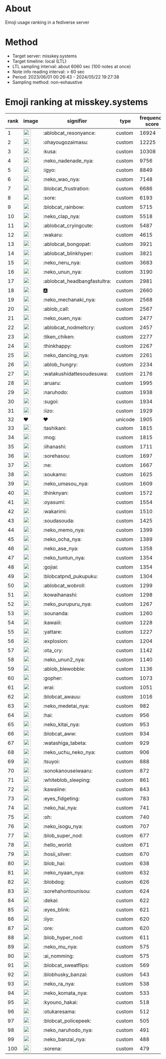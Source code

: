# About
Emoji usage ranking in a fediverse server

# Method
- Target server: misskey.systems
- Target timeline: local (LTL)
- LTL sampling interval: about 6060 sec (100 notes at once)
- Note info reading interval: > 60 sec
- Period: 2023/06/01 00:26:43 - 2024/05/22 19:27:38 
- Sampling method: non-exhaustive

# Emoji ranking at misskey.systems

|rank|image|signifier|type|frequency score|
|----|----|----|----|----|
|1|<img height="24" src="https://misskey.systems/emoji/ablobcat_resonyance.webp">|:ablobcat_resonyance:|custom|16924|
|2|<img height="24" src="https://misskey.systems/emoji/ohayougozaimasu.webp">|:ohayougozaimasu:|custom|12225|
|3|<img height="24" src="https://misskey.systems/emoji/kusa.webp">|:kusa:|custom|10308|
|4|<img height="24" src="https://misskey.systems/emoji/neko_nadenade_nya.webp">|:neko_nadenade_nya:|custom|9756|
|5|<img height="24" src="https://misskey.systems/emoji/igyo.webp">|:igyo:|custom|8849|
|6|<img height="24" src="https://misskey.systems/emoji/neko_wao_nya.webp">|:neko_wao_nya:|custom|7148|
|7|<img height="24" src="https://misskey.systems/emoji/blobcat_frustration.webp">|:blobcat_frustration:|custom|6686|
|8|<img height="24" src="https://misskey.systems/emoji/sore.webp">|:sore:|custom|6193|
|9|<img height="24" src="https://misskey.systems/emoji/blobcat_rainbow.webp">|:blobcat_rainbow:|custom|5715|
|10|<img height="24" src="https://misskey.systems/emoji/neko_clap_nya.webp">|:neko_clap_nya:|custom|5518|
|11|<img height="24" src="https://misskey.systems/emoji/ablobcat_cryingcute.webp">|:ablobcat_cryingcute:|custom|5487|
|12|<img height="24" src="https://misskey.systems/emoji/wakaru.webp">|:wakaru:|custom|4615|
|13|<img height="24" src="https://misskey.systems/emoji/ablobcat_bongopat.webp">|:ablobcat_bongopat:|custom|3921|
|14|<img height="24" src="https://misskey.systems/emoji/ablobcat_blinkhyper.webp">|:ablobcat_blinkhyper:|custom|3821|
|15|<img height="24" src="https://misskey.systems/emoji/neko_neru_nya.webp">|:neko_neru_nya:|custom|3683|
|16|<img height="24" src="https://misskey.systems/emoji/neko_unun_nya.webp">|:neko_unun_nya:|custom|3190|
|17|<img height="24" src="https://misskey.systems/emoji/ablobcat_headbangfastultra.webp">|:ablobcat_headbangfastultra:|custom|2981|
|18|<img height="24" src="https://misskey.systems/emoji/a.webp">|:a:|custom|2660|
|19|<img height="24" src="https://misskey.systems/emoji/neko_mechanaki_nya.webp">|:neko_mechanaki_nya:|custom|2568|
|20|<img height="24" src="https://misskey.systems/emoji/ablob_call.webp">|:ablob_call:|custom|2567|
|21|<img height="24" src="https://misskey.systems/emoji/neko_ouen_nya.webp">|:neko_ouen_nya:|custom|2477|
|22|<img height="24" src="https://misskey.systems/emoji/ablobcat_nodmeltcry.webp">|:ablobcat_nodmeltcry:|custom|2457|
|23|<img height="24" src="https://misskey.systems/emoji/tiken_chiken.webp">|:tiken_chiken:|custom|2277|
|24|<img height="24" src="https://misskey.systems/emoji/thinkhappy.webp">|:thinkhappy:|custom|2267|
|25|<img height="24" src="https://misskey.systems/emoji/neko_dancing_nya.webp">|:neko_dancing_nya:|custom|2261|
|26|<img height="24" src="https://misskey.systems/emoji/ablob_hungry.webp">|:ablob_hungry:|custom|2234|
|27|<img height="24" src="https://misskey.systems/emoji/watakushidattesoudesuwa.webp">|:watakushidattesoudesuwa:|custom|2176|
|28|<img height="24" src="https://misskey.systems/emoji/aruaru.webp">|:aruaru:|custom|1995|
|29|<img height="24" src="https://misskey.systems/emoji/naruhodo.webp">|:naruhodo:|custom|1938|
|30|<img height="24" src="https://misskey.systems/emoji/sugoi.webp">|:sugoi:|custom|1934|
|31|<img height="24" src="https://misskey.systems/emoji/iizo.webp">|:iizo:|custom|1929|
|32|❤|❤|unicode|1905|
|33|<img height="24" src="https://misskey.systems/emoji/tashikani.webp">|:tashikani:|custom|1815|
|34|<img height="24" src="https://misskey.systems/emoji/mog.webp">|:mog:|custom|1815|
|35|<img height="24" src="https://misskey.systems/emoji/iihanashi.webp">|:iihanashi:|custom|1711|
|36|<img height="24" src="https://misskey.systems/emoji/sorehasou.webp">|:sorehasou:|custom|1697|
|37|<img height="24" src="https://misskey.systems/emoji/ne.webp">|:ne:|custom|1667|
|38|<img height="24" src="https://misskey.systems/emoji/soukamo.webp">|:soukamo:|custom|1625|
|39|<img height="24" src="https://misskey.systems/emoji/neko_umasou_nya.webp">|:neko_umasou_nya:|custom|1609|
|40|<img height="24" src="https://misskey.systems/emoji/thinknyan.webp">|:thinknyan:|custom|1572|
|41|<img height="24" src="https://misskey.systems/emoji/oyasumi.webp">|:oyasumi:|custom|1554|
|42|<img height="24" src="https://misskey.systems/emoji/wakarimi.webp">|:wakarimi:|custom|1510|
|43|<img height="24" src="https://misskey.systems/emoji/soudasouda.webp">|:soudasouda:|custom|1425|
|44|<img height="24" src="https://misskey.systems/emoji/neko_memo_nya.webp">|:neko_memo_nya:|custom|1399|
|45|<img height="24" src="https://misskey.systems/emoji/neko_ocha_nya.webp">|:neko_ocha_nya:|custom|1389|
|46|<img height="24" src="https://misskey.systems/emoji/neko_ase_nya.webp">|:neko_ase_nya:|custom|1358|
|47|<img height="24" src="https://misskey.systems/emoji/neko_tuntun_nya.webp">|:neko_tuntun_nya:|custom|1354|
|48|<img height="24" src="https://misskey.systems/emoji/gojiai.webp">|:gojiai:|custom|1354|
|49|<img height="24" src="https://misskey.systems/emoji/blobcatpnd_pukupuku.webp">|:blobcatpnd_pukupuku:|custom|1304|
|50|<img height="24" src="https://misskey.systems/emoji/ablobcat_wobroll.webp">|:ablobcat_wobroll:|custom|1299|
|51|<img height="24" src="https://misskey.systems/emoji/kowaihanashi.webp">|:kowaihanashi:|custom|1298|
|52|<img height="24" src="https://misskey.systems/emoji/neko_purupuru_nya.webp">|:neko_purupuru_nya:|custom|1267|
|53|<img height="24" src="https://misskey.systems/emoji/sounanda.webp">|:sounanda:|custom|1260|
|54|<img height="24" src="https://misskey.systems/emoji/kawaiii.webp">|:kawaiii:|custom|1228|
|55|<img height="24" src="https://misskey.systems/emoji/yattare.webp">|:yattare:|custom|1227|
|56|<img height="24" src="https://misskey.systems/emoji/explosion.webp">|:explosion:|custom|1204|
|57|<img height="24" src="https://misskey.systems/emoji/ota_cry.webp">|:ota_cry:|custom|1142|
|58|<img height="24" src="https://misskey.systems/emoji/neko_unun2_nya.webp">|:neko_unun2_nya:|custom|1140|
|59|<img height="24" src="https://misskey.systems/emoji/ablob_blewobble.webp">|:ablob_blewobble:|custom|1136|
|60|<img height="24" src="https://misskey.systems/emoji/gopher.webp">|:gopher:|custom|1073|
|61|<img height="24" src="https://misskey.systems/emoji/erai.webp">|:erai:|custom|1051|
|62|<img height="24" src="https://misskey.systems/emoji/blobcat_awauu.webp">|:blobcat_awauu:|custom|1016|
|63|<img height="24" src="https://misskey.systems/emoji/neko_medetai_nya.webp">|:neko_medetai_nya:|custom|982|
|64|<img height="24" src="https://misskey.systems/emoji/hai.webp">|:hai:|custom|956|
|65|<img height="24" src="https://misskey.systems/emoji/neko_kitai_nya.webp">|:neko_kitai_nya:|custom|953|
|66|<img height="24" src="https://misskey.systems/emoji/blobcat_aww.webp">|:blobcat_aww:|custom|934|
|67|<img height="24" src="https://misskey.systems/emoji/watashiga_tabeta.webp">|:watashiga_tabeta:|custom|929|
|68|<img height="24" src="https://misskey.systems/emoji/neko_uchu_neko_nya.webp">|:neko_uchu_neko_nya:|custom|906|
|69|<img height="24" src="https://misskey.systems/emoji/tsuyoi.webp">|:tsuyoi:|custom|888|
|70|<img height="24" src="https://misskey.systems/emoji/sonokanouseiwaaru.webp">|:sonokanouseiwaaru:|custom|872|
|71|<img height="24" src="https://misskey.systems/emoji/whiteblob_sleeping.webp">|:whiteblob_sleeping:|custom|861|
|72|<img height="24" src="https://misskey.systems/emoji/kawaiine.webp">|:kawaiine:|custom|843|
|73|<img height="24" src="https://misskey.systems/emoji/eyes_fidgeting.webp">|:eyes_fidgeting:|custom|783|
|74|<img height="24" src="https://misskey.systems/emoji/neko_hai_nya.webp">|:neko_hai_nya:|custom|741|
|75|<img height="24" src="https://misskey.systems/emoji/oh.webp">|:oh:|custom|740|
|76|<img height="24" src="https://misskey.systems/emoji/neko_isogu_nya.webp">|:neko_isogu_nya:|custom|707|
|77|<img height="24" src="https://misskey.systems/emoji/blob_super_nod.webp">|:blob_super_nod:|custom|677|
|78|<img height="24" src="https://misskey.systems/emoji/hello_world.webp">|:hello_world:|custom|671|
|79|<img height="24" src="https://misskey.systems/emoji/hosii_silver.webp">|:hosii_silver:|custom|670|
|80|<img height="24" src="https://misskey.systems/emoji/blob_hai.webp">|:blob_hai:|custom|638|
|81|<img height="24" src="https://misskey.systems/emoji/neko_nyaan_nya.webp">|:neko_nyaan_nya:|custom|632|
|82|<img height="24" src="https://misskey.systems/emoji/blobdog.webp">|:blobdog:|custom|626|
|83|<img height="24" src="https://misskey.systems/emoji/sorehahontounisou.webp">|:sorehahontounisou:|custom|624|
|84|<img height="24" src="https://misskey.systems/emoji/dekai.webp">|:dekai:|custom|622|
|85|<img height="24" src="https://misskey.systems/emoji/eyes_blink.webp">|:eyes_blink:|custom|621|
|86|<img height="24" src="https://misskey.systems/emoji/iiyo.webp">|:iiyo:|custom|620|
|87|<img height="24" src="https://misskey.systems/emoji/ore.webp">|:ore:|custom|620|
|88|<img height="24" src="https://misskey.systems/emoji/blob_hyper_nod.webp">|:blob_hyper_nod:|custom|611|
|89|<img height="24" src="https://misskey.systems/emoji/neko_mu_nya.webp">|:neko_mu_nya:|custom|575|
|90|<img height="24" src="https://misskey.systems/emoji/ai_nomming.webp">|:ai_nomming:|custom|575|
|91|<img height="24" src="https://misskey.systems/emoji/blobcat_sweatflips.webp">|:blobcat_sweatflips:|custom|569|
|92|<img height="24" src="https://misskey.systems/emoji/blobhusky_banzai.webp">|:blobhusky_banzai:|custom|543|
|93|<img height="24" src="https://misskey.systems/emoji/neko_ra_nya.webp">|:neko_ra_nya:|custom|538|
|94|<img height="24" src="https://misskey.systems/emoji/neko_komata_nya.webp">|:neko_komata_nya:|custom|533|
|95|<img height="24" src="https://misskey.systems/emoji/kyouno_hakai.webp">|:kyouno_hakai:|custom|518|
|96|<img height="24" src="https://misskey.systems/emoji/otukaresama.webp">|:otukaresama:|custom|512|
|97|<img height="24" src="https://misskey.systems/emoji/blobcat_policepeek.webp">|:blobcat_policepeek:|custom|505|
|98|<img height="24" src="https://misskey.systems/emoji/neko_naruhodo_nya.webp">|:neko_naruhodo_nya:|custom|491|
|99|<img height="24" src="https://misskey.systems/emoji/neko_banzai_nya.webp">|:neko_banzai_nya:|custom|488|
|100|<img height="24" src="https://misskey.systems/emoji/sorena.webp">|:sorena:|custom|479|

